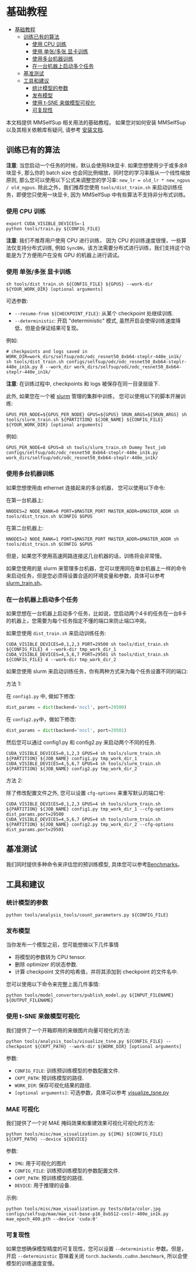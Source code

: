 # 基础教程

- [基础教程](#%E5%9F%BA%E7%A1%80%E6%95%99%E7%A8%8B)
  - [训练已有的算法](#%E8%AE%AD%E7%BB%83%E5%B7%B2%E6%9C%89%E7%9A%84%E7%AE%97%E6%B3%95)
    - [使用 CPU 训练](#%E4%BD%BF%E7%94%A8-cpu-%E8%AE%AD%E7%BB%83)
    - [使用 单张/多张 显卡训练](#%E4%BD%BF%E7%94%A8-%E5%8D%95%E5%BC%A0%E5%A4%9A%E5%BC%A0-%E6%98%BE%E5%8D%A1%E8%AE%AD%E7%BB%83)
    - [使用多台机器训练](#%E4%BD%BF%E7%94%A8%E5%A4%9A%E5%8F%B0%E6%9C%BA%E5%99%A8%E8%AE%AD%E7%BB%83)
    - [在一台机器上启动多个任务](#%E5%9C%A8%E4%B8%80%E5%8F%B0%E6%9C%BA%E5%99%A8%E4%B8%8A%E5%90%AF%E5%8A%A8%E5%A4%9A%E4%B8%AA%E4%BB%BB%E5%8A%A1)
  - [基准测试](#%E5%9F%BA%E5%87%86%E6%B5%8B%E8%AF%95)
  - [工具和建议](#%E5%B7%A5%E5%85%B7%E5%92%8C%E5%BB%BA%E8%AE%AE)
    - [统计模型的参数](#%E7%BB%9F%E8%AE%A1%E6%A8%A1%E5%9E%8B%E7%9A%84%E5%8F%82%E6%95%B0)
    - [发布模型](#%E5%8F%91%E5%B8%83%E6%A8%A1%E5%9E%8B)
    - [使用 t-SNE 来做模型可视化](#%E4%BD%BF%E7%94%A8-t-sne-%E6%9D%A5%E5%81%9A%E6%A8%A1%E5%9E%8B%E5%8F%AF%E8%A7%86%E5%8C%96)
    - [可复现性](#%E5%8F%AF%E5%A4%8D%E7%8E%B0%E6%80%A7)

本文档提供 MMSelfSup 相关用法的基础教程。 如果您对如何安装 MMSelfSup 以及其相关依赖库有疑问, 请参考 [安装文档](install.md).

## 训练已有的算法

**注意**: 当您启动一个任务的时候，默认会使用8块显卡. 如果您想使用少于或多余8块显卡, 那么你的 batch size 也会同比例缩放，同时您的学习率服从一个线性缩放原则, 那么您可以使用以下公式来调整您的学习率: `new_lr = old_lr * new_ngpus / old_ngpus`. 除此之外，我们推荐您使用 `tools/dist_train.sh` 来启动训练任务，即便您只使用一块显卡, 因为 MMSelfSup 中有些算法不支持非分布式训练。

### 使用 CPU 训练

```shell
export CUDA_VISIBLE_DEVICES=-1
python tools/train.py ${CONFIG_FILE}
```

**注意**: 我们不推荐用户使用 CPU 进行训练， 因为 CPU 的训练速度很慢，一些算法仅支持分布式训练, 例如 `SyncBN`，该方法需要分布式进行训练，我们支持这个功能是为了方便用户在没有 GPU 的机器上进行调试。

### 使用 单张/多张 显卡训练

```shell
sh tools/dist_train.sh ${CONFIG_FILE} ${GPUS} --work-dir ${YOUR_WORK_DIR} [optional arguments]
```

可选参数:

- `--resume-from ${CHECKPOINT_FILE}`: 从某个 checkpoint 处继续训练.
- `--deterministic`: 开启 "deterministic" 模式, 虽然开启会使得训练速度降低，但是会保证结果可复现。

例如:

```shell
# checkpoints and logs saved in WORK_DIR=work_dirs/selfsup/odc/odc_resnet50_8xb64-steplr-440e_in1k/
sh tools/dist_train.sh configs/selfsup/odc/odc_resnet50_8xb64-steplr-440e_in1k.py 8 --work_dir work_dirs/selfsup/odc/odc_resnet50_8xb64-steplr-440e_in1k/
```

**注意**: 在训练过程中, checkpoints 和 logs 被保存在同一目录层级下.

此外, 如果您在一个被 [slurm](https://slurm.schedmd.com/) 管理的集群中训练， 您可以使用以下的脚本开展训练:

```shell
GPUS_PER_NODE=${GPUS_PER_NODE} GPUS=${GPUS} SRUN_ARGS=${SRUN_ARGS} sh tools/slurm_train.sh ${PARTITION} ${JOB_NAME} ${CONFIG_FILE} ${YOUR_WORK_DIR} [optional arguments]
```

例如:

```shell
GPUS_PER_NODE=8 GPUS=8 sh tools/slurm_train.sh Dummy Test_job configs/selfsup/odc/odc_resnet50_8xb64-steplr-440e_in1k.py work_dirs/selfsup/odc/odc_resnet50_8xb64-steplr-440e_in1k/
```

### 使用多台机器训练

如果您想使用由 ethernet 连接起来的多台机器， 您可以使用以下命令:

在第一台机器上:

```shell
NNODES=2 NODE_RANK=0 PORT=$MASTER_PORT MASTER_ADDR=$MASTER_ADDR sh tools/dist_train.sh $CONFIG $GPUS
```

在第二台机器上:

```shell
NNODES=2 NODE_RANK=1 PORT=$MASTER_PORT MASTER_ADDR=$MASTER_ADDR sh tools/dist_train.sh $CONFIG $GPUS
```

但是，如果您不使用高速网路连接这几台机器的话，训练将会非常慢。

如果您使用的是 slurm 来管理多台机器，您可以使用同在单台机器上一样的命令来启动任务，但是您必须得设置合适的环境变量和参数，具体可以参考[slurm_train.sh](../../tools/slurm_train.sh)。

### 在一台机器上启动多个任务

如果您想在一台机器上启动多个任务，比如说，您启动两个4卡的任务在一台8卡的机器上，您需要为每个任务指定不懂的端口来防止端口冲突。

如果您使用  `dist_train.sh`  来启动训练任务:

```shell
CUDA_VISIBLE_DEVICES=0,1,2,3 PORT=29500 sh tools/dist_train.sh ${CONFIG_FILE} 4 --work-dir tmp_work_dir_1
CUDA_VISIBLE_DEVICES=4,5,6,7 PORT=29501 sh tools/dist_train.sh ${CONFIG_FILE} 4 --work-dir tmp_work_dir_2
```

如果您使用 slurm 来启动训练任务，你有两种方式来为每个任务设置不同的端口:

方法 1:

在 `config1.py` 中, 做如下修改:

```python
dist_params = dict(backend='nccl', port=29500)
```

在 `config2.py`中，做如下修改:

```python
dist_params = dict(backend='nccl', port=29501)
```

然后您可以通过 config1.py 和 config2.py 来启动两个不同的任务.

```shell
CUDA_VISIBLE_DEVICES=0,1,2,3 GPUS=4 sh tools/slurm_train.sh ${PARTITION} ${JOB_NAME} config1.py tmp_work_dir_1
CUDA_VISIBLE_DEVICES=4,5,6,7 GPUS=4 sh tools/slurm_train.sh ${PARTITION} ${JOB_NAME} config2.py tmp_work_dir_2
```

方法 2:

除了修改配置文件之外, 您可以设置 `cfg-options` 来重写默认的端口号:

```shell
CUDA_VISIBLE_DEVICES=0,1,2,3 GPUS=4 sh tools/slurm_train.sh ${PARTITION} ${JOB_NAME} config1.py tmp_work_dir_1 --cfg-options dist_params.port=29500
CUDA_VISIBLE_DEVICES=4,5,6,7 GPUS=4 sh tools/slurm_train.sh ${PARTITION} ${JOB_NAME} config2.py tmp_work_dir_2 --cfg-options dist_params.port=29501
```

## 基准测试

我们同时提供多种命令来评估您的预训练模型, 具体您可以参考[Benchmarks](./tutorials/6_benchmarks.md)。

## 工具和建议

### 统计模型的参数

```shell
python tools/analysis_tools/count_parameters.py ${CONFIG_FILE}
```

### 发布模型

当你发布一个模型之前，您可能想做以下几件事情

- 将模型的参数转为 CPU tensor.
- 删除 optimizer 的状态参数.
- 计算 checkpoint 文件的哈希值，并将其添加到 checkpoint 的文件名中.

您可以使用以下命令来完整上面几件事情:

```shell
python tools/model_converters/publish_model.py ${INPUT_FILENAME} ${OUTPUT_FILENAME}
```

### 使用 t-SNE 来做模型可视化

我们提供了一个开箱即用的来做图片向量可视化的方法:

```shell
python tools/analysis_tools/visualize_tsne.py ${CONFIG_FILE} --checkpoint ${CKPT_PATH} --work-dir ${WORK_DIR} [optional arguments]
```

参数:

- `CONFIG_FILE`: 训练预训练模型的参数配置文件.
- `CKPT_PATH`: 预训练模型的路径.
- `WORK_DIR`: 保存可视化结果的路径.
- `[optional arguments]`: 可选参数，具体可以参考 [visualize_tsne.py](../../tools/analysis_tools/visualize_tsne.py)

### MAE 可视化

我们提供了一个对 MAE 掩码效果和重建效果可视化可视化的方法:

```shell
python tools/misc/mae_visualization.py ${IMG} ${CONFIG_FILE} ${CKPT_PATH} --device ${DEVICE}
```

参数:

- `IMG`: 用于可视化的图片
- `CONFIG_FILE`: 训练预训练模型的参数配置文件.
- `CKPT_PATH`: 预训练模型的路径.
- `DEVICE`: 用于推理的设备.

示例:

```shell
python tools/misc/mae_visualization.py tests/data/color.jpg configs/selfsup/mae/mae_vit-base-p16_8xb512-coslr-400e_in1k.py mae_epoch_400.pth --device 'cuda:0'
```

### 可复现性

如果您想确保模型精度的可复现性，您可以设置 `--deterministic` 参数。但是，开启 `--deterministic` 意味着关闭 `torch.backends.cudnn.benchmark`, 所以会使模型的训练速度变慢。

